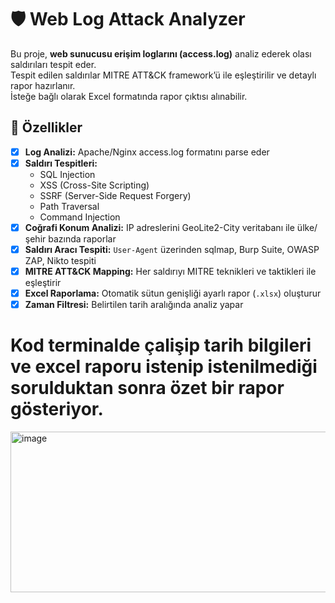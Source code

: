 # 🛡️ Web Log Attack Analyzer

Bu proje, **web sunucusu erişim loglarını (access.log)** analiz ederek olası saldırıları tespit eder.  
Tespit edilen saldırılar MITRE ATT&CK framework’ü ile eşleştirilir ve detaylı rapor hazırlanır.  
İsteğe bağlı olarak Excel formatında rapor çıktısı alınabilir.


## 🚀 Özellikler
- [x] **Log Analizi:** Apache/Nginx access.log formatını parse eder  
- [x] **Saldırı Tespitleri:**
  - SQL Injection
  - XSS (Cross-Site Scripting)
  - SSRF (Server-Side Request Forgery)
  - Path Traversal
  - Command Injection
- [x] **Coğrafi Konum Analizi:** IP adreslerini GeoLite2-City veritabanı ile ülke/şehir bazında raporlar  
- [x] **Saldırı Aracı Tespiti:** `User-Agent` üzerinden sqlmap, Burp Suite, OWASP ZAP, Nikto tespiti  
- [x] **MITRE ATT&CK Mapping:** Her saldırıyı MITRE teknikleri ve taktikleri ile eşleştirir  
- [x] **Excel Raporlama:** Otomatik sütun genişliği ayarlı rapor (`.xlsx`) oluşturur  
- [x] **Zaman Filtresi:** Belirtilen tarih aralığında analiz yapar

# Kod terminalde çalişip tarih bilgileri ve excel raporu istenip istenilmediği sorulduktan sonra özet bir rapor gösteriyor.

<img width="528" height="257" alt="image" src="https://github.com/user-attachments/assets/94946b05-45c0-486f-9e8a-6b3db7e99df6" />



